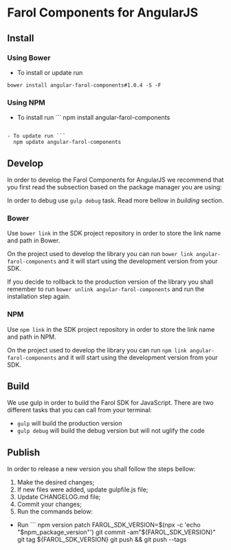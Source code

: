 # Farol Components for AngularJS

## Install

### Using Bower

- To install or update run

```
bower install angular-farol-components#1.0.4 -S -F
```

### Using NPM

- To install run ```
  npm install angular-farol-components

````

- To update run ```
  npm update angular-farol-components

````

## Develop

In order to develop the Farol Components for AngularJS we recommend that you first read the subsection based on the package manager you are using:

In order to debug use `gulp debug` task. Read more bellow in _building_ section.

### Bower

Use `bower link` in the SDK project repository in order to store the link name and path in Bower.

On the project used to develop the library you can run `bower link angular-farol-components` and it will start using the development version from your SDK.

If you decide to rollback to the production version of the library you shall remember to run `bower unlink angular-farol-components` and run the installation step again.

### NPM

Use `npm link` in the SDK project repository in order to store the link name and path in NPM.

On the project used to develop the library you can run `npm link angular-farol-components` and it will start using the development version from your SDK.

## Build

We use gulp in order to build the Farol SDK for JavaScript. There are two different tasks that you can call from your terminal:

- `gulp` will build the production version
- `gulp debug` will build the debug version but will not uglify the code

## Publish

In order to release a new version you shall follow the steps bellow:

1. Make the desired changes;
2. If new files were added, update gulpfile.js file;
3. Update CHANGELOG.md file;
4. Commit your changes;
5. Run the commands below:

- Run ```
  npm version patch
  FAROL_SDK_VERSION=$(npx -c 'echo "$npm_package_version"')
  git commit -am"${FAROL_SDK_VERSION}"
git tag ${FAROL_SDK_VERSION}
  git push && git push --tags

```

```
